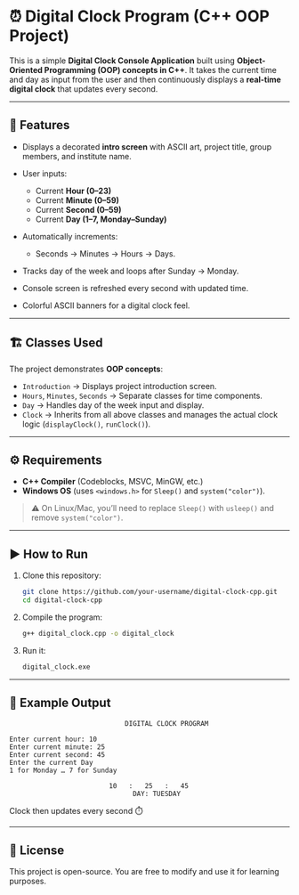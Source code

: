 # ⏰ Digital Clock Program (C++ OOP Project)

This is a simple **Digital Clock Console Application** built using **Object-Oriented Programming (OOP) concepts in C++**.
It takes the current time and day as input from the user and then continuously displays a **real-time digital clock** that updates every second.

---

## 📖 Features

* Displays a decorated **intro screen** with ASCII art, project title, group members, and institute name.
* User inputs:

  * Current **Hour (0–23)**
  * Current **Minute (0–59)**
  * Current **Second (0–59)**
  * Current **Day (1–7, Monday–Sunday)**
* Automatically increments:

  * Seconds → Minutes → Hours → Days.
* Tracks day of the week and loops after Sunday → Monday.
* Console screen is refreshed every second with updated time.
* Colorful ASCII banners for a digital clock feel.

---

## 🏗️ Classes Used

The project demonstrates **OOP concepts**:

* `Introduction` → Displays project introduction screen.
* `Hours`, `Minutes`, `Seconds` → Separate classes for time components.
* `Day` → Handles day of the week input and display.
* `Clock` → Inherits from all above classes and manages the actual clock logic (`displayClock()`, `runClock()`).

---

## ⚙️ Requirements

* **C++ Compiler** (Codeblocks, MSVC, MinGW, etc.)
* **Windows OS** (uses `<windows.h>` for `Sleep()` and `system("color")`).

> ⚠️ On Linux/Mac, you’ll need to replace `Sleep()` with `usleep()` and remove `system("color")`.

---

## ▶️ How to Run

1. Clone this repository:

   ```bash
   git clone https://github.com/your-username/digital-clock-cpp.git
   cd digital-clock-cpp
   ```
2. Compile the program:

   ```bash
   g++ digital_clock.cpp -o digital_clock
   ```
3. Run it:

   ```bash
   digital_clock.exe
   ```

---

## 📸 Example Output

```
                             DIGITAL CLOCK PROGRAM

Enter current hour: 10
Enter current minute: 25
Enter current second: 45
Enter the current Day
1 for Monday … 7 for Sunday

                         10   :   25   :   45
                               DAY: TUESDAY
```

Clock then updates every second ⏱️

---

## 📜 License

This project is open-source. You are free to modify and use it for learning purposes.
